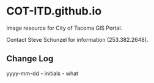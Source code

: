 # COT-ITD.github.io
Image resource for City of Tacoma GIS Portal.

Contact Steve Schunzel for information (253.382.2648).


## Change Log

yyyy-mm-dd - initials - what



